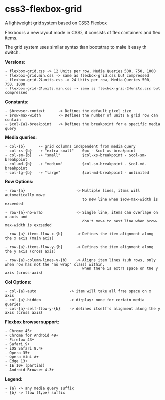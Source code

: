 # css3-flexbox-grid
A lightweight grid system based on CSS3 Flexbox

Flexbox is a new layout mode in CSS3, it consists of flex containers and flex items.

The grid system uses similar syntax than bootstrap to make it easy th switch.


  **Versions:**
    
    - flexbox-grid.css -> 12 Units per row, Media Queries 500, 750, 1000
    - flexbox-grid.min.css -> same as flexbox-grid.css but compressed
    - flexbox-grid-24units.css -> 24 Units per row, Media Queries 500, 750, 1000    
    - flexbox-grid-24units.min.css -> same as flexbox-grid-24units.css but compressed    

  **Constants:**

    - $browser-context      -> Defines the default pixel size
    - $row-max-width        -> Defines the number of units a grid row can contain
    - $col-{a}-breakpoint   -> Defines the breakpoint for a specific media query

  **Media queries:**

    - col-{b}      -> grid columns independent from media query
    - col-xs-{b}   -> "extra small"    0px - $col-xs-breakpoint
    - col-sm-{b}   -> "small"          $col-xs-breakpoint - $col-sm-breakpoint
    - col-md-{b}   -> "medium"         $col-sm-breakpoint - $col-md-breakpoint
    - col-lg-{b}   -> "large"          $col-md-breakpoint - unlimited

  **Row Options:**

    - row-{a}                       -> Multiple lines, items will automatically move
                                       to new line when $row-max-width is exceeded

    - row-{a}-no-wrap               -> Single line, items can overlape on x axis and
                                       don't move to next line when $row-max-width is exceeded

    - row-{a}-items-flow-x-{b}      -> Defines the item alignment along the x axis (main axis)

    - row-{a}-items-flow-y-{b}      -> Defines the item alignment along the y axis (cross axis)

    - row-{a}-column-lines-y-{b}    -> Aligns item lines (sub rows, only when row has not the "no wrap" class) within,
                                       when there is extra space on the y axis (cross-axis)

  **Col Options:**

    - col-{a}-auto               -> item will take all free space on x axis
    - col-{a}-hidden             -> display: none for certain media queries
    - col-{a}-self-flow-y-{b}    -> defines itself's alignment along the y axis (cross axis)

  **Flexbox browser support:**

    - Chrome 45+
    - Chrome for Android 49+
    - Firefox 43+
    - Safari 9+
    - iOS Safari 8.4+
    - Opera 35+
    - Opera Mini 8+
    - Edge 13+
    - IE 10+ (partial)
    - Android Browser 4.3+


  **Legend:**
  
    - {a} -> any media query suffix
    - {b} -> flow (type) suffix
